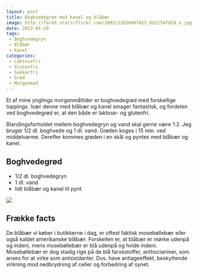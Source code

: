 ```yaml
---
layout: post
title: Boghvedegrød med kanel og blåbær
image: http://farm3.staticflickr.com/2892/12658497815_6d11547d2d_n.jpg
date: 2013-05-20
tags:
 - Boghvedegryn
 - Blåbær
 - Kanel
categories:
 - Laktosefri
 - Glutenfri
 - Sukkerfri
 - Grød
 - Morgenmad
---
```


Et af mine ynglings morgenmåltider er boghvedegrød med forskellige toppings.
Især denne med blåbær og kanel smager fantastisk, og fordelen ved boghvedegrød
er, at den både er laktose- og glutenfri. 

Blandingsforholdet mellem boghvedegryn og vand skal gerne være 1:2. Jeg bruger
1/2 dl. boghvede og 1 dl. vand. Grøden koges i 15 min. ved middelvarme. Derefter
kommes grøden i en skål og pyntes med blåbær og kanel.

## Boghvedegrød

- 1/2 dl. boghvedegryn
- 1 dl. vand
- lidt blåbær og kanel til pynt

[ ![](http://3.bp.blogspot.com/-DL4_nRYBagM/UZoMliul97I/AAAAAAAAA5c/I2eQTP75qwo/s1600/Boghvedegr%C3%B8d.jpg) ](http://3.bp.blogspot.com/-DL4_nRYBagM/UZoMliul97I/AAAAAAAAA5c/I2eQTP75qwo/s1600/Boghvedegr%C3%B8d.jpg)

## Frække facts

De blåbær vi køber i butikkerne i dag, er oftest faktisk mosebøllebær eller også
kaldet amerikanske blåbær. Forskellen er, at blåbær er mørke udenpå og indeni,
mens mosebøllebær er blå udenpå og hvide indeni. Mosebøllebær er dog stadig rige
på de blå farvestoffer, anthocianiner, som anses for at virke som antioxidanter.
Dvs. have antiageeffekt, beskyttende virkning mod nedbrydning af celler og
forbedring af synet.
